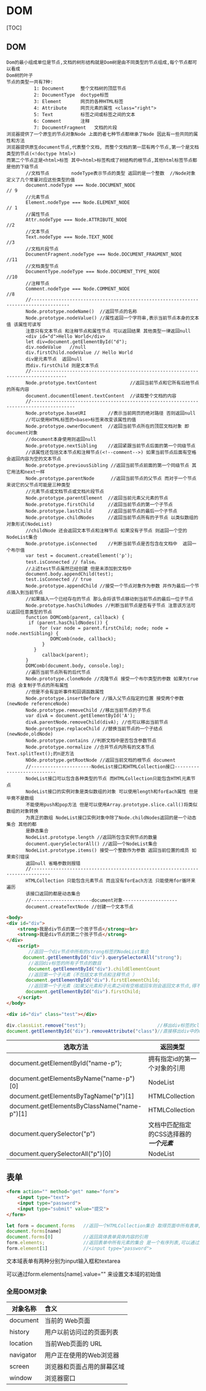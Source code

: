 # DOM

[TOC]

## DOM

```properties
Dom的最小组成单位是节点,文档的树形结构就是Dom树是由不同类型的节点组成,每个节点都可以看成
Dom树的叶子
节点的类型一共有7种:
          1: Document      整个文档树的顶层节点
          2: DocumentType  doctype标签
          3: Element       网页的各种HTML标签
          4: Attribute     网页元素的属性 <class="right">
          5: Text          标签之间或标签之间的文本
          6: Comment       注释
          7: DocumentFragment   文档的片段
浏览器提供了一个原生的节点对象Node 上面的者七种节点都继承了Node 因此有一些共同的属性和方法
浏览器提供原生document节点,代表整个文档, 而整个文档的第一层有两个节点,第一个是文档类型的节点(<!doctype html>)
而第二个节点正是<html>标签 其中<html>标签构成了树结构的根节点,其他html标签节点都是他的下级节点
       //文档节点        nodeType表示节点的类型 返回的是一个整数  //Node对象定义了几个常量对应这些类型的值
       document.nodeType === Node.DOCUMENT_NODE                        // 9
       //元素节点
       Element.nodeType === Node.ELEMENT_NODE                          // 1
       //属性节点
       Attr.nodeType === Node.ATTRIBUTE_NODE                           //2
       //文本节点
       Text.nodeType === Node.TEXT_NODE                                //3
       //文档片段节点
       DocumentFragment.nodeType === Node.DOCUMENT_FRAGMENT_NODE       //11
       //文档类型节点
       DocumentType.nodeType === Node.DOCUMENT_TYPE_NODE               //10
       //注释节点
       Comment.nodeType === Node.COMMENT_NODE                          //8 
       //------------------------------------------------------------------------------------
       Node.prototype.nodeName()  //返回节点的名称
       Node.prototype.nodeValue() //属性返回一个字符串,表示当前节点本身的文本值 该属性可读写
       注意只有文本节点 和注释节点和属性节点 可以返回结果 其他类型一律返回null
       <div id="d">Hello World</div>
       let div=document.getElementById("d");
       div.nodeValue   //null
       div.firstChild.nodeValue // Hello World
       div是元素节点  返回null
       而div.firstChild 则是文本节点 
       //-----------------------------------------------------------------------------------
       Node.prototype.textContent            //返回当前节点和它所有后他节点的所有内容
       document.documentElement.textContent  //读取整个文档的内容
       //--------------------------------------------------------------------------------------
       Node.prototype.baseURI        //表示当前网页的绝对路径 否则返回null
       //可以使用HTML标签的<base>标签来改变该属性的值  
       Node.prototype.ownerDocument  //返回当前节点所在的顶层文档对象 即document对象 
       //document本身使用则返回null
       Node.prototype.nextSibling    //返回紧跟当前节点后面的第一个同级节点
       //该属性还包括文本节点和注释节点(<!--comment-->) 如果当前节点后面有空格 会返回内容为空的文本节点
       Node.prototype.previousSibling //返回当前节点前面的第一个同级节点 其它用法和next一样
       Node.prototype.parentNode      //返回当前节点的父节点 而对于一个节点来说它的父节点可能是三种类型
       //元素节点或文档节点或文档片段节点
       Node.prototype.parentElement  //返回当前元素父元素的节点
       Node.prototype.firstChild     //返回当前节点的第一个子节点   
       Node.prototype.lastChild      //返回当前节点的最后一个子节点
       Node.prototype.childNodes     //返回当前节点所有的子节点 以类似数组的对象形式(NodeList)
       //childNode 还会返回文本节点和注释节点 如果没有子节点 则返回一个空的NodeList集合
       Node.prototype.isConnected    //判断当前节点是否包含在文档中  返回一个布尔值
       var test = document.createElement('p');
       test.isConnected // false。
       //上述test节点虽然已经创建 但是未添加到文档中
       document.body.appendChild(test);
       test.isConnected // true
       Node.prototype.appendChild //接受一个节点对象作为参数 并作为最后一个节点插入到当前节点
       //如果插入一个已经存在的节点 那么会将该节点移动到当前节点的最后一位子节点
       Node.prototype.hasChildNodes //判断当前节点是否有子节点 注意该方法可以返回任意类型的节点
       function DOMComb(parent, callback) {
        if (parent.hasChildNodes()) {
            for (var node = parent.firstChild; node; node = node.nextSibling) {
                DOMComb(node, callback);
             }
          }
             callback(parent);
       }
       DOMComb(document.body, console.log);
       //遍历当前节点所有的后代节点
       Node.prototype.cloneNode //克隆节点 接受一个布尔类型的参数 如果为true的话 会复制子节点的所有属性
       //但是不会有监听事件和回调函数属性
       Node.prototype.insertBefore //插入父节点指定的位置 接受两个参数(newNode referenceNode)
       Node.prototype.removeChild //移出当前节点的子节点
       var divA = document.getElementById('A');
       divA.parentNode.removeChild(divA); //也可以移出当前节点
       Node.prototype.replaceChild //替换当前节点的一个子结点 (newNode,oldNode)
       Node.prototype.contains //判断文档中是否包含参数节点
       Node.prototype.normalize //合并节点内所有的文本节点  Text.splitText();的n逆方法
       NOde.prototype.getRootNode //返回当前文档的根节点 document
       //----------------------NodeList接口和HTMLCollection接口---------------------------
       NodeList接口可以包含各种类型的节点 而HTMLCollection只能包含HTMl元素节点
       NodeList接口的实例对象是类似数组的对象 可以使用length和forEach属性 但是毕竟不是数组
       不能使用push和pop方法 但是可以使用Array.prototype.slice.call()将类似数组的对象转换
       为真正的数组 NodeList接口实例对象中除了Node.childNodes返回的是一个动态集合 其他的都
       是静态集合
       NodeList.prototype.length //返回所包含实例节点的数量
       document.querySelectorAll() //返回一个NodeList集合
       NodeList.prototype.items() 接受一个整数作为参数 返回当前位置的成员 如果索引错误 
       返回null 省略参数则报错
       //-----------------------------------------------------------------------------
       HTMLCollection 只能包含元素节点 而且没有forEach方法 只能使用for循环来遍历
       该接口返回的都是动态集合
       //----------------------document对象--------------------
       document.createTextNode //创建一个文本节点
```

```html
<body>
<div id="div">
    <strong>我是div节点的第一个孩子节点</strong><br>
    <strong>我是div节点的第二个孩子节点</strong>
</div>
    <script>
        //返回一个div节点中所有的strong标签的NodeList集合
      document.getElementById("div").querySelectorAll("strong");  
        //返回div标签的所有子节点的数目
        document.getElementById("div").childElementCount
        //返回第一个子元素（不包括文本节点和注释节点	）
       document.getElementById("div").firstElementChild;
        //返回第一个子元素（如果父元素和子元素之间有空格或回车则会返回文本节点,得不到正确结果）
       document.getElementById("div").firstChild;
    </script>
</body>
```

```html
<div id="div" class="test"></div>
```

```javascript
div.classList.remove("test");                          //移出div标签的class属性中的test值
document.getElementById("div").removeAttribute("class")//直接移出div中的class属性
```

| 选取方法                                     | 返回类型                                  |
| -------------------------------------------- | ----------------------------------------- |
| document.getElementById("name-p");           | 拥有指定id的第一个对象的引用              |
| document.getElementsByName("name-p")[0]      | NodeList                                  |
| document.getElementsByTagName("p")[1]        | HTMLCollection                            |
| document.getElementsByClassName("name-p")[1] | HTMLCollection                            |
| document.querySelector("p")                  | 文档中匹配指定的CSS选择器的***一个元素*** |
| document.querySelectorAll("p")[0]            | NodeList                                  |

## 表单

```html
<form action="" method="get" name="form">
    <input type="text">
    <input type="password">
    <input type="submit" value="提交">
</form>
```

```javascript
let form = document.forms   //返回一个HTMLCollection集合 取得页面中所有表单,通过索引或者name来取得具体的表单
document.forms[name]
document.forms[0]           //返回具体表单具体内容的引用
form.elements;              //返回表单中所有元素的集合 是一个有序列表,可以通过索引或者name属性来选取特定的表单字段
form.element[1]             //<input type="password">
```

文本域表单有两种分别为input输入框和textarea

可以通过form.elements[name].value="" 来设置文本域的初始值

### 全局DOM对象

| 对象名称  | 含义                       |
| --------- | :------------------------- |
| document  | 当前的 Web页面             |
| history   | 用户以前访问过的页面列表   |
| location  | 当前Web页面的 URL          |
| navigator | 用户正在使用的Web浏览器    |
| screen    | 浏览器和页面占用的屏幕区域 |
| window    | 浏览器窗口                 |

